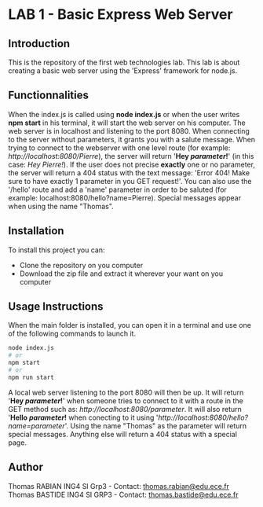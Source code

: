 # LAB 1 - Basic Express Web Server

## Introduction

This is the repository of the first web technologies lab. This lab is about creating a basic web server using the 'Express' framework for node.js.  

## Functionnalities

When the index.js is called using **node index.js** or when the user writes **npm start** in his terminal, it will start the web server on his computer. The web server is in localhost and listening to the port 8080.
When connecting to the server without parameters, it grants you with a salute message. When trying to connect to the webserver with one level route (for example: *http://localhost:8080/Pierre*), the server will return '**Hey *parameter*!**' (in this case: *Hey Pierre!*). If the user does not precise **exactly** one or no parameter, the server will return a 404 status with the text message: 'Error 404! Make sure to have exactly 1 parameter in you GET request!'.
You can also use the '/hello' route and add a 'name' parameter in order to be saluted (for example: localhost:8080/hello?name=Pierre).
Special messages appear when using the name "Thomas".


## Installation

To install this project you can:
- Clone the repository on you computer
- Download the zip file and extract it wherever your want on you computer

## Usage Instructions

When the main folder is installed, you can open it in a terminal and use one of the following commands to launch it.
```bash
node index.js
# or
npm start
# or
npm run start
```
A local web server listening to the port 8080 will then be up. It will return '**Hey *parameter*!**' when someone tries to connect to it with a route in the GET method such as: *http://localhost:8080/parameter*. It will also return '**Hello *parameter*!** when conecting to it using '*http://localhost:8080/hello?name=parameter*'. Using the name "Thomas" as the parameter will return special messages. Anything else will return a 404 status with a special page.

## Author

Thomas RABIAN ING4 SI Grp3 - Contact: thomas.rabian@edu.ece.fr
Thomas BASTIDE ING4 SI GRP3 - Contact: thomas.bastide@edu.ece.fr
